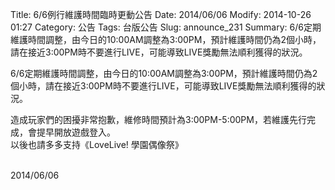 Title: 6/6例行維護時間臨時更動公告
Date: 2014/06/06
Modify: 2014-10-26 01:27
Category: 公告
Tags: 台版公告
Slug: announce_231
Summary: 6/6定期維護時間調整，由今日的10:00AM調整為3:00PM，預計維護時間仍為2個小時，請在接近3:00PM時不要進行LIVE，可能導致LIVE獎勵無法順利獲得的狀況。

<div class="content_news">
<div class="note">
<p>
6/6定期維護時間調整，由今日的10:00AM調整為3:00PM，預計維護時間仍為2個小時，請在接近3:00PM時不要進行LIVE，可能導致LIVE獎勵無法順利獲得的狀況。

造成玩家們的困擾非常抱歉，維修時間預計為3:00PM-5:00PM，若維護先行完成，會提早開放遊戲登入。<br />
以後也請多多支持《LoveLive! 學園偶像祭》<br /><br />
</p>
		2014/06/06
		         
</div>
</div>
